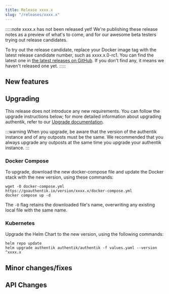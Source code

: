 ```yaml
---
title: Release xxxx.x
slug: "/releases/xxxx.x"
---
```


:::::note
xxxx.x has not been released yet! We're publishing these release notes as a preview of what's to come, and for our awesome beta testers trying out release candidates.

To try out the release candidate, replace your Docker image tag with the latest release candidate number, such as xxxx.x.0-rc1. You can find the latest one in [the latest releases on GitHub](https://github.com/goauthentik/authentik/releases). If you don't find any, it means we haven't released one yet.
:::::

<!-- ## Breaking changes -->

## New features

## Upgrading

This release does not introduce any new requirements. You can follow the upgrade instructions below; for more detailed information about upgrading authentik, refer to our [Upgrade documentation](../installation/upgrade.mdx).

:::warning
When you upgrade, be aware that the version of the authentik instance and of any outposts must be the same. We recommended that you always upgrade any outposts at the same time you upgrade your authentik instance.
:::

### Docker Compose

To upgrade, download the new docker-compose file and update the Docker stack with the new version, using these commands:

```shell
wget -O docker-compose.yml https://goauthentik.io/version/xxxx.x/docker-compose.yml
docker compose up -d
```

The `-O` flag retains the downloaded file's name, overwriting any existing local file with the same name.

### Kubernetes

Upgrade the Helm Chart to the new version, using the following commands:

```shell
helm repo update
helm upgrade authentik authentik/authentik -f values.yaml --version ^xxxx.x
```

## Minor changes/fixes

<!-- _Insert the output of `make gen-changelog` here_ -->

## API Changes

<!-- _Insert output of `make gen-diff` here_ -->
